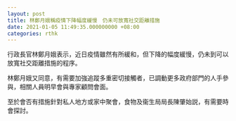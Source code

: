 ```yaml
---
layout: post
title: 林鄭月娥稱疫情下降幅度緩慢　仍未可放寬社交距離措施
date: 2021-01-05 11:49:35.000000000 +08:00
categories: rthk
---
```


行政長官林鄭月娥表示，近日疫情雖然有所緩和，但下降的幅度緩慢，仍未到可以放寬社交距離措施的程序。

林鄭月娥又同意，有需要加強追蹤多重密切接觸者，已調動更多政府部門的人手參與，相關人員明早會與專家顧問會面。

至於會否有措施針對私人地方或家中聚會，食物及衞生局局長陳肇始説，有需要時會探討。
